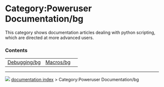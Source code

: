 # Category:Poweruser Documentation/bg
This category shows documentation articles dealing with python scripting, which are directed at more advanced users.

### Contents

|     |     |     |
| --- | --- | --- |
| [Debugging/bg](wiki/Debugging/bg.md) | [Macros/bg](wiki/Macros/bg.md) |



---
![](images/Right_arrow.png) [documentation index](../README.md) > Category:Poweruser Documentation/bg
